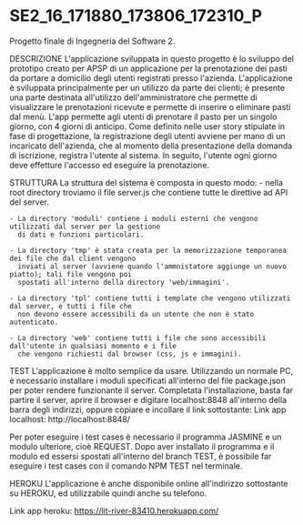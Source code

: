 # SE2_16_171880_173806_172310_P
Progetto finale di Ingegneria del Software 2.


DESCRIZIONE
L'applicazione sviluppata in questo progetto è lo sviluppo del prototipo creato per APSP
di un applicazione per la prenotazione dei pasti da portare a domicilio degli utenti registrati
presso l'azienda.
L'applicazione è sviluppata principalmente per un utilizzo da parte dei clienti; è presente una
parte destinata all'utilizzo dell'amministratore che permette di visualizzare le prenotazioni ricevute
e permette di inserire o eliminare pasti dal menù.
L'app permette agli utenti di prenotare il pasto per un singolo giorno, con 4 giorni di anticipo.
Come definito nelle user story stipulate in fase di progettazione, la registrazione degli utenti
avviene per mano di un incaricato dell'azienda, che al momento della presentazione della domanda
di iscrizione, registra l'utente al sistema. In seguito, l'utente ogni giorno deve effetture l'accesso
ed eseguire la prenotazione.

STRUTTURA
La struttura del sistema è composta in questo modo:
	- nella root directory troviamo il file server.js che contiene tutte le direttive ad API del server.
	  
	- La directory 'moduli' contiene i moduli esterni che vengono utilizzati dal server per la gestione
	  di dati e funzioni particolari.
	  
	- La directory 'tmp' è stata creata per la memorizzazione temporanea dei file che dal client vengono
	  inviati al server (avviene quando l'ammnistatore aggiunge un nuovo piatto); tali file vengono poi
	  spostati all'interno della directory 'web/immagini'.
	
	- La directory 'tpl' contiene tutti i template che vengono utilizzati dal server, e tutti i file che
	  non devono essere accessibili da un utente che non è stato autenticato.
	  
	- La directory 'web' contiene tutti i file che sono accessibili dall'utente in qualsiasi momento e i file
	  che vengono richiesti dal browser (css, js e immagini).

TEST
L'applicazione è molto semplice da usare.
Utilizzando un normale PC, è necessario installare i moduli specificati all'interno del file package.json
per poter rendere funzionante il server. Completata l'installazione, basta far partire il server, aprire
il browser e digitare localhost:8848 all'interno della barra degli indirizzi, oppure copiare e incollare
il link sottostante:
Link app localhost: http://localhost:8848/

Per poter eseguire i test cases è necessario il programma JASMINE e un modulo ulteriore, cioè REQUEST.
Dopo aver installato il programma e il modulo ed essersi spostati all'interno del branch TEST, è possibile
far eseguire i test cases con il comando NPM TEST nel terminale.

HEROKU
L'applicazione è anche disponibile online all'indirizzo sottostante su HEROKU, ed utilizzabile quindi
anche su telefono.

Link app heroku: https://lit-river-83410.herokuapp.com/


